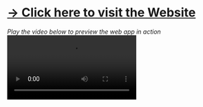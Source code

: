 <a href="http://www.2nd-version.chrisyou.com"><h1>&#8594; Click here to visit the Website</h1></a>
<i>Play the video below to preview the web app in action</i>
<video controls loop src="https://user-images.githubusercontent.com/28457425/161939909-e06967c1-dbaa-4543-9e32-edf238463e55.mp4" controls></video>





